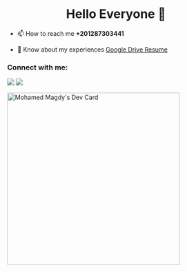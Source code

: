 <h1 align="center">Hello Everyone 👋</h1>

- 📫 How to reach me **+201287303441**

- 📄 Know about my experiences [Google Drive Resume](https://shorturl.at/iwR69)

<h3 align="left">Connect with me:</h3>
<p align="left">

[<img src="https://img.shields.io/badge/twitter-%231DA1F2.svg?&style=for-the-badge&logo=twitter&logoColor=white" />](https://twitter.com/m7mad_magdy99)
[<img src="https://img.shields.io/badge/linkedin-%230077B5.svg?&style=for-the-badge&logo=linkedin&logoColor=white" />](https://linkedin.com/in/m7mad-magdy99)
</p>

<a href="https://app.daily.dev/m7mad_magdy99"><img src="https://api.daily.dev/devcards/a4d312ea505c4ed68874e116414a516c.png?r=3mh" width="400" alt="Mohamed Magdy's Dev Card"/></a>

